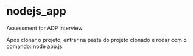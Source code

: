 # nodejs_app
Assessment for ADP interview

Após clonar o projeto, entrar na pasta do projeto clonado e rodar com o comando: node app.js
